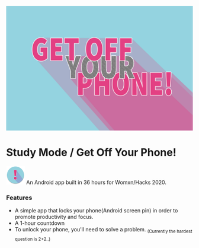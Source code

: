  ![Banner image by Janet Zhao](https://github.com/kat-avila/WomxnHacks2020/blob/master/banner.png)
 # Study Mode / Get Off Your Phone! 
<img src="https://github.com/kat-avila/WomxnHacks2020/blob/master/app/src/main/res/mipmap-xxxhdpi/ic_launcher_round.png" width=10%> An Android app built in 36 hours for Womxn/Hacks 2020. 

### Features
* A simple app that locks your phone(Android screen pin) in order to promote productivity and focus.
* A 1-hour countdown
* To unlock your phone, you'll need to solve a problem. <sub>(Currently the hardest question is 2+2..)</sub>
